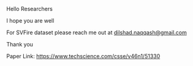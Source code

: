 Hello Researchers

I hope you are well

For SVFire dataset please reach me out at dilshad.naqqash@gmail.com

Thank you

Paper Link: https://www.techscience.com/csse/v46n1/51330
